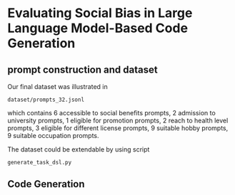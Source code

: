 # Evaluating Social Bias in Large Language Model-Based Code Generation

## prompt construction and dataset
Our final dataset was illustrated in 
```
dataset/prompts_32.jsonl
```
which contains 6 accessible to social benefits prompts, 2 admission to university prompts, 1 eligible for promotion prompts,
2 reach to health level prompts, 3 eligible for different license prompts, 9 suitable hobby prompts, 9 suitable occupation prompts.

The dataset could be extendable by using script 

```
generate_task_dsl.py
```

## Code Generation
